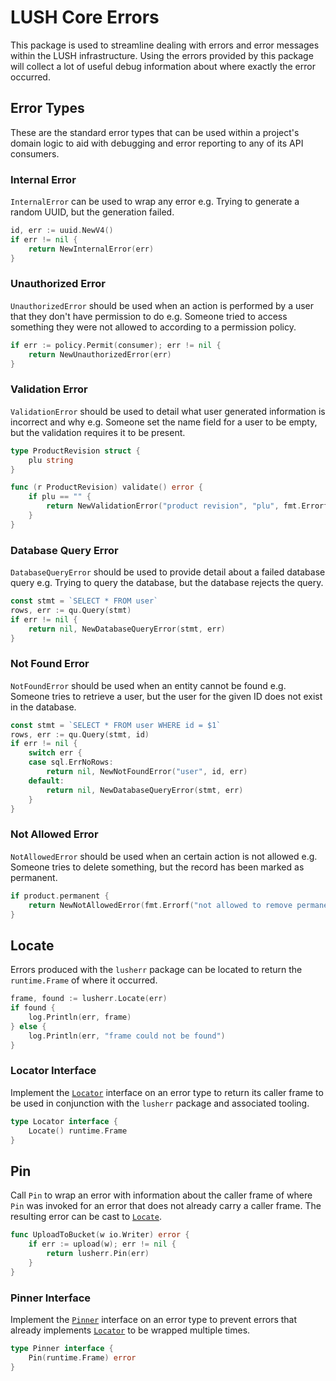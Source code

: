 # LUSH Core Errors
This package is used to streamline dealing with errors and error messages within the LUSH infrastructure. Using the errors provided by this package will collect a lot of useful debug information about where exactly the error occurred.

## Error Types
These are the standard error types that can be used within a project's domain logic to aid with debugging and error reporting to any of its API consumers.

### Internal Error
`InternalError` can be used to wrap any error e.g. Trying to generate a random UUID, but the generation failed.

```go
id, err := uuid.NewV4()
if err != nil {
    return NewInternalError(err)
}
```

### Unauthorized Error
`UnauthorizedError` should be used when an action is performed by a user that they don't have permission to do e.g. Someone tried to access something they were not allowed to according to a permission policy.

```go
if err := policy.Permit(consumer); err != nil {
    return NewUnauthorizedError(err)
}
```

### Validation Error
`ValidationError` should be used to detail what user generated information is incorrect and why e.g. Someone set the name field for a user to be empty, but the validation requires it to be present.

```go
type ProductRevision struct {
    plu string
}

func (r ProductRevision) validate() error {
    if plu == "" {
        return NewValidationError("product revision", "plu", fmt.Errorf("must be present"))
    }
}
```

### Database Query Error
`DatabaseQueryError` should be used to provide detail about a failed database query e.g. Trying to query the database, but the database rejects the query.

```go
const stmt = `SELECT * FROM user`
rows, err := qu.Query(stmt)
if err != nil {
    return nil, NewDatabaseQueryError(stmt, err)
}
```

### Not Found Error
`NotFoundError` should be used when an entity cannot be found e.g. Someone tries to retrieve a user, but the user for the given ID does not exist in the database.

```go
const stmt = `SELECT * FROM user WHERE id = $1`
rows, err := qu.Query(stmt, id)
if err != nil {
    switch err {
    case sql.ErrNoRows:
        return nil, NewNotFoundError("user", id, err)
    default:
        return nil, NewDatabaseQueryError(stmt, err)
    }
}
```

### Not Allowed Error
`NotAllowedError` should be used when an certain action is not allowed e.g. Someone tries to delete something, but the record has been marked as permanent.

```go
if product.permanent {
    return NewNotAllowedError(fmt.Errorf("not allowed to remove permanent products"))
}
```

## Locate
Errors produced with the `lusherr` package can be located to return the `runtime.Frame` of where it occurred.

```go
frame, found := lusherr.Locate(err)
if found {
    log.Println(err, frame)
} else {
    log.Println(err, "frame could not be found")
}
```

### Locator Interface
Implement the [`Locator`](#locator-interface) interface on an error type to return its caller frame to be used in conjunction with the `lusherr` package and associated tooling.

```go
type Locator interface {
    Locate() runtime.Frame
}
```

## Pin
Call `Pin` to wrap an error with information about the caller frame of where `Pin` was invoked for an error that does not already carry a caller frame. The resulting error can be cast to [`Locate`](#locator-interface).

```go
func UploadToBucket(w io.Writer) error {
    if err := upload(w); err != nil {
        return lusherr.Pin(err)
    }
}
```

### Pinner Interface
Implement the [`Pinner`](#pinner-interface) interface on an error type to prevent errors that already implements [`Locator`](#locator-interface) to be wrapped multiple times.

```go
type Pinner interface {
    Pin(runtime.Frame) error
}
```